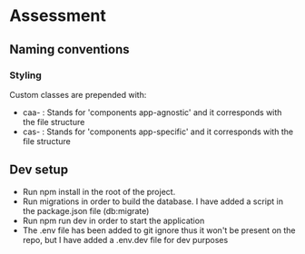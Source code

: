 # Assessment

## Naming conventions

### Styling

Custom classes are prepended with:

- caa- : Stands for 'components app-agnostic' and it corresponds with the file structure
- cas- : Stands for 'components app-specific' and it corresponds with the file structure

## Dev setup

- Run npm install in the root of the project.
- Run migrations in order to build the database. I have added a script in the package.json file (db:migrate)
- Run npm run dev in order to start the application
- The .env file has been added to git ignore thus it won't be present on the repo, but I have added a .env.dev file for dev purposes
